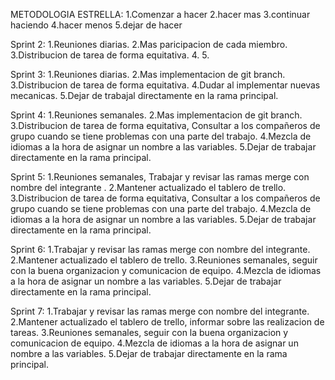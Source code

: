 METODOLOGIA ESTRELLA:
1.Comenzar a hacer
2.hacer mas
3.continuar haciendo
4.hacer menos
5.dejar de hacer


Sprint 2:
1.Reuniones diarias. 
2.Mas paricipacion de cada miembro.
3.Distribucion de tarea de forma equitativa.
4.
5.

Sprint 3:
1.Reuniones diarias. 
2.Mas implementacion de git branch.
3.Distribucion de tarea de forma equitativa.
4.Dudar al implementar nuevas mecanicas.
5.Dejar de trabajal  directamente en la rama principal.

Sprint 4:
1.Reuniones semanales.
2.Mas implementacion de git branch.
3.Distribucion de tarea de forma equitativa, Consultar a los compañeros de grupo cuando se tiene problemas con una parte del trabajo.
4.Mezcla de idiomas a la hora de asignar un nombre a las variables.
5.Dejar de trabajar directamente en la rama principal.

Sprint 5:
1.Reuniones semanales, Trabajar y revisar las ramas merge con nombre del integrante .
2.Mantener actualizado el tablero de trello.
3.Distribucion de tarea de forma equitativa, Consultar a los compañeros de grupo cuando se tiene problemas con una parte del trabajo.
4.Mezcla de idiomas a la hora de asignar un nombre a las variables.
5.Dejar de trabajar directamente en la rama principal.

Sprint 6:
1.Trabajar y revisar las ramas merge con nombre del integrante.
2.Mantener actualizado el tablero de trello.
3.Reuniones semanales, seguir con la buena organizacion y comunicacion de equipo.
4.Mezcla de idiomas a la hora de asignar un nombre a las variables.
5.Dejar de trabajar directamente en la rama principal.

Sprint 7:
1.Trabajar y revisar las ramas merge con nombre del integrante.
2.Mantener actualizado el tablero de trello, informar sobre las realizacion de tareas.
3.Reuniones semanales, seguir con la buena organizacion y comunicacion de equipo.
4.Mezcla de idiomas a la hora de asignar un nombre a las variables.
5.Dejar de trabajar directamente en la rama principal.